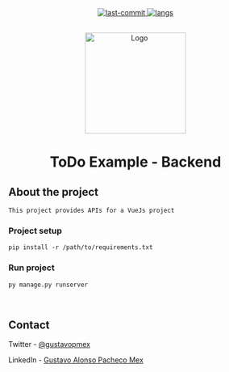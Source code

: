 <div align="center">
	<a href="#changelog">
		<img src="https://img.shields.io/github/last-commit/gustavopmex/todo-example-django?style=for-the-badge" alt="last-commit">
	</a>
	<a href="#changelog">
		<img src="https://img.shields.io/github/languages/count/gustavopmex/todo-example-django?style=for-the-badge" alt="langs">
	</a>
</div>


<!-- PROJECT LOGO -->
<br />
<p align="center">
  <a href="https://github.com/GustavoPMex/social_network.git">
    <img src="https://i.imgur.com/b67v87R.png" alt="Logo" width="200" height="200">
  </a>

  <h1 align="center">ToDo Example - Backend</h1>

</p>


## About the project
```
This project provides APIs for a VueJs project
```

### Project setup
```
pip install -r /path/to/requirements.txt
```

### Run project
```
py manage.py runserver
```

<br>

## Contact
Twitter - [@gustavopmex](https://twitter.com/gustavopmex)

LinkedIn - [Gustavo Alonso Pacheco Mex](https://www.linkedin.com/in/gustavopmex/)